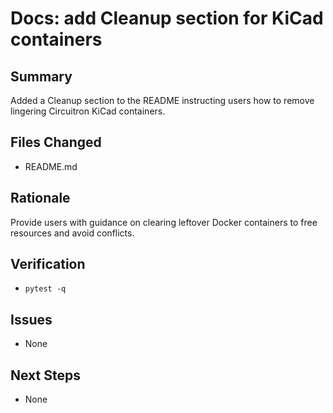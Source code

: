 # Docs: add Cleanup section for KiCad containers

## Summary
Added a Cleanup section to the README instructing users how to remove lingering Circuitron KiCad containers.

## Files Changed
- README.md

## Rationale
Provide users with guidance on clearing leftover Docker containers to free resources and avoid conflicts.

## Verification
- `pytest -q`

## Issues
- None

## Next Steps
- None
